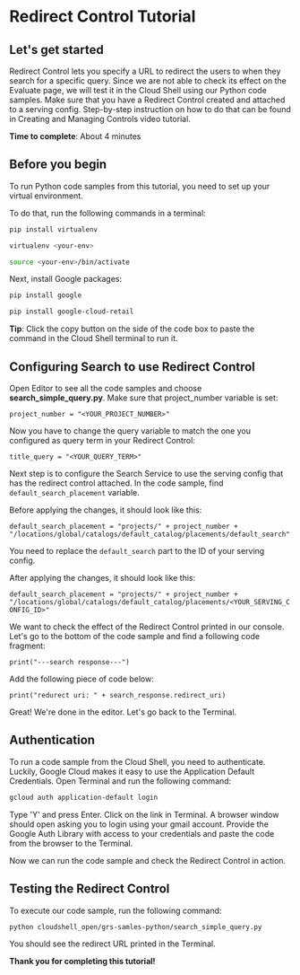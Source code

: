 # **Redirect Control Tutorial**

## Let's get started

Redirect Control lets you specify a URL to redirect the users to when they search for a specific query. 
Since we are not able to check its effect on the Evaluate page, we will test it in the Cloud Shell 
using our Python code samples. Make sure that you have a Redirect Control
created and attached to a serving config. Step-by-step instruction on how to do that can be found in 
Creating and Managing Controls video tutorial.

**Time to complete**: About 4 minutes

## Before you begin

To run Python code samples from this tutorial, you need to set up your virtual environment.

To do that, run the following commands in a terminal:
```bash
pip install virtualenv
```
```bash
virtualenv <your-env>
```
```bash
source <your-env>/bin/activate
```
Next, install Google packages:
```bash
pip install google
```
```bash
pip install google-cloud-retail
```

**Tip**: Click the copy button on the side of the code box to paste the command in the Cloud Shell terminal to run it.


## Configuring Search to use Redirect Control

Open Editor to see all the code samples and choose **search_simple_query.py**. Make sure that project_number variable
is set:

```project_number = "<YOUR_PROJECT_NUMBER>"```

Now you have to change the query variable to match the one you configured as query term in
your Redirect Control:

```title_query = "<YOUR_QUERY_TERM>"```

Next step is to configure the Search Service to use the serving config that has the redirect control attached.
In the code sample, find `default_search_placement` variable.

Before applying the changes, it should look like this:

```default_search_placement = "projects/" + project_number + "/locations/global/catalogs/default_catalog/placements/default_search"```

You need to replace the `default_search` part to the ID of your serving config.

After applying the changes, it should look like this:

```default_search_placement = "projects/" + project_number + "/locations/global/catalogs/default_catalog/placements/<YOUR_SERVING_CONFIG_ID>"```

We want to check the effect of the Redirect Control printed in our console. 
Let's go to the bottom of the code sample and find a following code fragment:

```print("---search response---")```

Add the following piece of code below:

```print("redurect uri: " + search_response.redirect_uri)```

Great! We're done in the editor. Let's go  back to the Terminal.

## Authentication

To run a code sample from the Cloud Shell, you need to authenticate. Luckily, Google Cloud
makes it easy to use the Application Default Credentials. Open Terminal and run the following command:
```bash
gcloud auth application-default login
```

Type 'Y' and press Enter. Click on the link in Terminal. A browser window should open asking you to login using your gmail account.
Provide the Google Auth Library with access to your credentials and paste the code from the browser to the Terminal.

Now we can run the code sample and check the Redirect Control in action.

## Testing the Redirect Control

To execute our code sample, run the following command:
```bash
python cloudshell_open/grs-samles-python/search_simple_query.py
```
You should see the redirect URL printed in the Terminal.

**Thank you for completing this tutorial!**